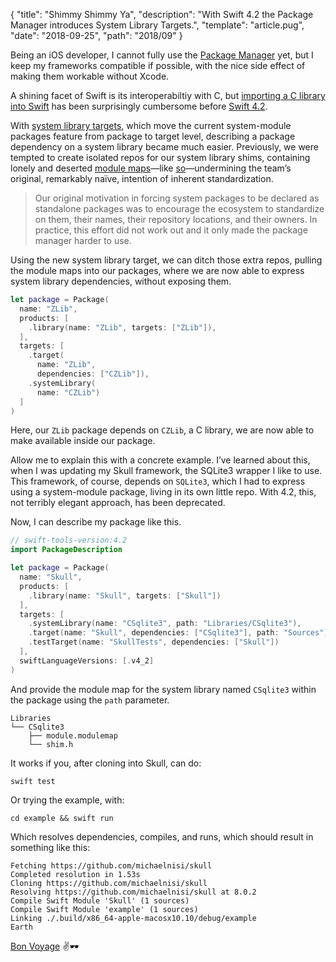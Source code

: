 {
  "title": "Shimmy Shimmy Ya",
  "description": "With Swift 4.2 the Package Manager introduces System Library Targets.",
  "template": "article.pug",
  "date": "2018-09-25",
  "path": "2018/09"
}

Being an iOS developer, I cannot fully use the [Package Manager](https://swift.org/package-manager/) yet, but I keep my frameworks compatible if possible, with the nice side effect of making them workable without Xcode.

A shining facet of Swift is its interoperabiltiy with C, but [importing a C library into Swift](https://oleb.net/blog/2017/12/importing-c-library-into-swift/) has been surprisingly cumbersome before [Swift 4.2](https://swift.org/blog/swift-4-2-released/).

With [system library targets](https://github.com/apple/swift-evolution/blob/master/proposals/0208-package-manager-system-library-targets.md), which move the current system-module packages feature from package to target level, describing a package dependency on a system library became much easier. Previously, we were tempted to create isolated repos for our system library shims, containing lonely and deserted [module maps](https://clang.llvm.org/docs/Modules.html)—like [so](https://github.com/michaelnisi/csqlite)—undermining the team’s original, remarkably naïve, intention of inherent standardization.

> Our original motivation in forcing system packages to be declared as standalone packages was to encourage the ecosystem to standardize on them, their names, their repository locations, and their owners. In practice, this effort did not work out and it only made the package manager harder to use.

Using the new system library target, we can ditch those extra repos, pulling the module maps into our packages, where we are now able to express system library dependencies, without exposing them.

```swift
let package = Package(
  name: "ZLib",
  products: [
    .library(name: "ZLib", targets: ["ZLib"]),
  ],
  targets: [
    .target(
      name: "ZLib",
      dependencies: ["CZLib"]),
    .systemLibrary(
      name: "CZLib")
  ]
)
```

Here, our `ZLib` package depends on `CZLib`, a C library, we are now able to make available inside our package.

Allow me to explain this with a concrete example. I’ve learned about this, when I was updating my Skull framework, the SQLite3 wrapper I like to use. This framework, of course, depends on `SQLite3`, which I had to express using a system-module package, living in its own little repo. With 4.2, this, not terribly elegant approach, has been deprecated.

Now, I can describe my package like this.

```swift
// swift-tools-version:4.2
import PackageDescription

let package = Package(
  name: "Skull",
  products: [
    .library(name: "Skull", targets: ["Skull"])
  ],
  targets: [
    .systemLibrary(name: "CSqlite3", path: "Libraries/CSqlite3"),
    .target(name: "Skull", dependencies: ["CSqlite3"], path: "Sources"),
    .testTarget(name: "SkullTests", dependencies: ["Skull"])
  ],
  swiftLanguageVersions: [.v4_2]
)
```

And provide the module map for the system library named `CSqlite3` within the package using the `path` parameter.

```
Libraries
└── CSqlite3
    ├── module.modulemap
    └── shim.h
```

It works if you, after cloning into Skull, can do:

```
swift test
```

Or trying the example, with:

```
cd example && swift run
```

Which resolves dependencies, compiles, and runs, which should result in something like this:

```
Fetching https://github.com/michaelnisi/skull
Completed resolution in 1.53s
Cloning https://github.com/michaelnisi/skull
Resolving https://github.com/michaelnisi/skull at 8.0.2
Compile Swift Module 'Skull' (1 sources)
Compile Swift Module 'example' (1 sources)
Linking ./.build/x86_64-apple-macosx10.10/debug/example
Earth
```

[Bon Voyage](https://www.youtube.com/watch?v=WQJ2_T24JqY) ✌️🕶
